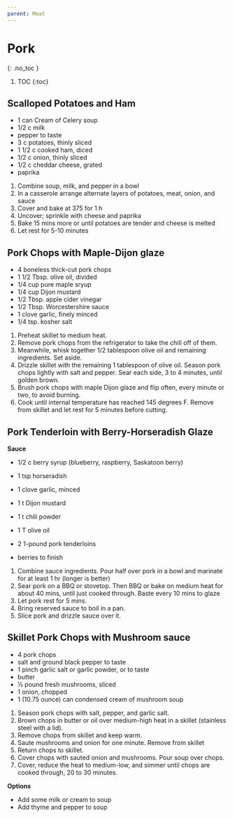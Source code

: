 ```yaml
---
parent: Meat
---
```


# Pork
{: .no_toc }

1. TOC
{:toc}

## Scalloped Potatoes and Ham

* 1 can Cream of Celery soup
* 1/2 c milk
* pepper to taste
* 3 c potatoes, thinly sliced
* 1 1/2 c cooked ham, diced
* 1/2 c onion, thinly sliced
* 1/2 c cheddar cheese, grated
* paprika

1. Combine soup, milk, and pepper in a bowl
2. In a casserole arrange alternate layers of potatoes, meat, onion, and sauce
3. Cover and bake at 375 for 1 h
4. Uncover; sprinkle with cheese and paprika
5. Bake 15 mins more or until potatoes are tender and cheese is melted
6. Let rest for 5-10 minutes


## Pork Chops with Maple-Dijon glaze

* 4 boneless thick-cut pork chops
* 1 1/2 Tbsp. olive oil, divided
* 1/4 cup pure maple sryup
* 1/4 cup Dijon mustard
* 1/2 Tbsp. apple cider vinegar
* 1/2 Tbsp. Worcestershire sauce
* 1 clove garlic, finely minced
* 1/4 tsp. kosher salt

1. Preheat skillet to medium heat. 
2. Remove pork chops from the refrigerator to take the chill off of them. 
3. Meanwhile, whisk together 1/2 tablespoon olive oil and remaining ingredients. Set aside.
4. Drizzle skillet with the remaining 1 tablespoon of olive oil. Season pork chops lightly with salt and pepper. Sear each side, 3 to 4 minutes, until golden brown. 
5. Brush pork chops with maple Dijon glaze and flip often, every minute or two, to avoid burning. 
6. Cook until internal temperature has reached 145 degrees F. Remove from skillet and let rest for 5 minutes before cutting.

## Pork Tenderloin with Berry-Horseradish Glaze

**Sauce**

* 1/2 c berry syrup (blueberry, raspberry, Saskatoon berry)
* 1 tsp horseradish
* 1 clove garlic, minced
* 1 t Dijon mustard
* 1 t chili powder
* 1 T olive oil

* 2 1-pound pork tenderloins
* berries to finish

1. Combine sauce ingredients. Pour half over pork in a bowl and marinate for at least 1 hr (longer is better)
2. Sear pork on a BBQ or stovetop.  Then BBQ or bake on medium heat for about 40 mins, until just cooked through.  Baste every 10 mins to glaze
4. Let pork rest for 5 mins.
1. Bring reserved sauce to boil in a pan.
1. Slice pork and drizzle sauce over it.

## Skillet Pork Chops with Mushroom sauce

* 4 pork chops
* salt and ground black pepper to taste
* 1 pinch garlic salt or garlic powder, or to taste
* butter
* ½ pound fresh mushrooms, sliced
* 1 onion, chopped
* 1 (10.75 ounce) can condensed cream of mushroom soup

1. Season pork chops with salt, pepper, and garlic salt.
2. Brown chops in butter or oil over medium-high heat in a skillet (stainless steel with a lid).
3. Remove chops from skillet and keep warm.
4. Saute mushrooms and onion for one minute.  Remove from skillet
5. Return chops to skillet.
6. Cover chops with sauted onion and mushrooms.  Pour soup over chops.
7. Cover, reduce the heat to medium-low, and simmer until chops are cooked through, 20 to 30 minutes.

**Options**
* Add some milk or cream to soup
* Add thyme and pepper to soup
